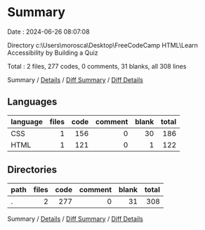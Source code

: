 # Summary

Date : 2024-06-26 08:07:08

Directory c:\\Users\\morosca\\Desktop\\FreeCodeCamp HTML\\Learn Accessibility by Building a Quiz

Total : 2 files,  277 codes, 0 comments, 31 blanks, all 308 lines

Summary / [Details](details.md) / [Diff Summary](diff.md) / [Diff Details](diff-details.md)

## Languages
| language | files | code | comment | blank | total |
| :--- | ---: | ---: | ---: | ---: | ---: |
| CSS | 1 | 156 | 0 | 30 | 186 |
| HTML | 1 | 121 | 0 | 1 | 122 |

## Directories
| path | files | code | comment | blank | total |
| :--- | ---: | ---: | ---: | ---: | ---: |
| . | 2 | 277 | 0 | 31 | 308 |

Summary / [Details](details.md) / [Diff Summary](diff.md) / [Diff Details](diff-details.md)